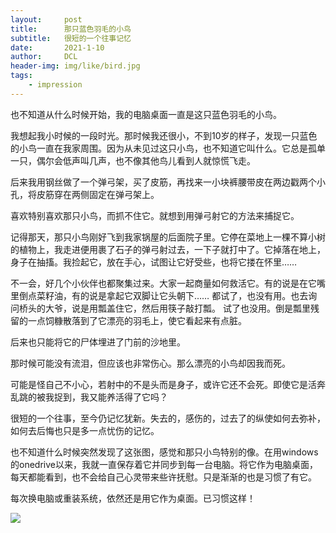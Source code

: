 ```yaml
---
layout:     post
title:      那只蓝色羽毛的小鸟
subtitle:   很短的一个往事记忆
date:       2021-1-10
author:     DCL
header-img: img/like/bird.jpg
tags:
    - impression
---
```


也不知道从什么时候开始，我的电脑桌面一直是这只蓝色羽毛的小鸟。

我想起我小时候的一段时光。那时候我还很小，不到10岁的样子，发现一只蓝色的小鸟一直在我家周围。因为从未见过这只小鸟，也不知道它叫什么。它总是孤单一只，偶尔会低声叫几声，也不像其他鸟儿看到人就惊慌飞走。

后来我用钢丝做了一个弹弓架，买了皮筋，再找来一小块裤腰带皮在两边戳两个小孔，将皮筋穿在两侧固定在弹弓架上。

喜欢特别喜欢那只小鸟，而抓不住它。就想到用弹弓射它的方法来捕捉它。

记得那天，那只小鸟刚好飞到我家锅屋的后面院子里。它停在菜地上一棵不算小树的植物上，我走进便用裹了石子的弹弓射过去，一下子就打中了。它掉落在地上，身子在抽搐。我捡起它，放在手心，试图让它好受些，也将它搂在怀里……

不一会，好几个小伙伴也都聚集过来。大家一起商量如何救活它。有的说是在它嘴里倒点菜籽油，有的说是拿起它双脚让它头朝下…… 都试了，也没有用。也去询问桥头的大爷，说是用瓢盖住它，然后用筷子敲打瓢。 试了也没用。倒是瓢里残留的一点饲糠散落到了它漂亮的羽毛上，使它看起来有点脏。

后来也只能将它的尸体埋进了门前的沙地里。

那时候可能没有流泪，但应该也非常伤心。那么漂亮的小鸟却因我而死。

可能是怪自己不小心，若射中的不是头而是身子，或许它还不会死。即使它是活奔乱跳的被我捉到，我又能养活得了它吗？

很短的一个往事，至今仍记忆犹新。失去的，感伤的，过去了的纵使如何去弥补，如何去后悔也只是多一点忧伤的记忆。

也不知道什么时候突然发现了这张图，感觉和那只小鸟特别的像。在用windows的onedrive以来，我就一直保存着它并同步到每一台电脑。将它作为电脑桌面，每天都能看到，也不会给自己心灵带来些许抚慰。只是渐渐的也是习惯了有它。

每次换电脑或重装系统，依然还是用它作为桌面。已习惯这样！

![](https://daichunlei.com/img/like/bird.jpg)